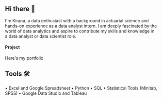 ## Hi there 👋
I'm Kirana, a data enthusiast with a background in actuarial science and hands-on experience as a data analyst intern. I am deeply fascinated by the world of data analytics and aspire to contribute my skills and knowledge in a data analyst or data scientist role. 

#### Project
Here's my portfolio

## Tools 🛠️
• Excel and Google Spreadsheet
• Python
• SQL
• Statistical Tools (Minitab, SPSS)
• Google Data Studio and Tableau
<!--
**ramadhanakirana/ramadhanakirana** is a ✨ _special_ ✨ repository because its `README.md` (this file) appears on your GitHub profile.

Here are some ideas to get you started:

- 🔭 I’m currently working on ...
- 🌱 I’m currently learning ...
- 👯 I’m looking to collaborate on ...
- 🤔 I’m looking for help with ...
- 💬 Ask me about ...
- 📫 How to reach me: ...
- 😄 Pronouns: ...
- ⚡ Fun fact: ...
-->
